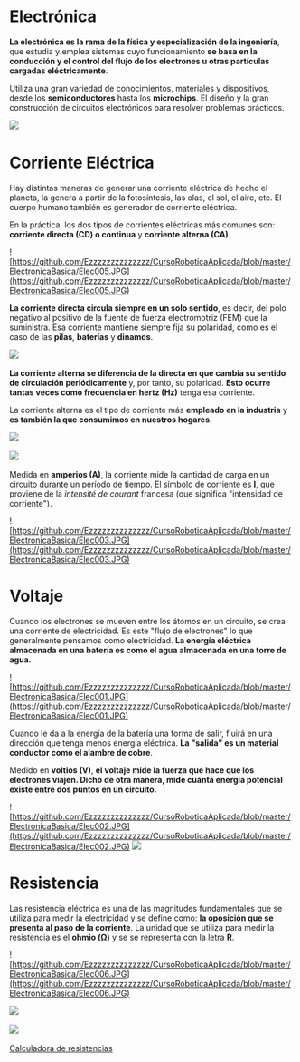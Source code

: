 # Electrónica

**La electrónica es la rama de la física y especialización de la ingeniería**, que estudia y emplea sistemas cuyo funcionamiento **se basa en la conducción y el control del flujo de los electrones u otras partículas cargadas eléctricamente**.

Utiliza una gran variedad de conocimientos, materiales y dispositivos, desde los **semiconductores** hasta los **microchips**. El diseño y la gran construcción de circuitos electrónicos para resolver problemas prácticos.

![](http://robolution.mx/clases/electronica_basica/electronica_1.png)

# Corriente Eléctrica

Hay distintas maneras de generar una corriente eléctrica de hecho el planeta, la genera a partir de la fotosíntesis, las olas, el sol, el aire, etc. El cuerpo humano también es generador de corriente eléctrica.

En la práctica, los dos tipos de corrientes eléctricas más comunes son: **corriente directa (CD) o continua** y **corriente alterna (CA)**. 

![https://github.com/Ezzzzzzzzzzzzzz/CursoRoboticaAplicada/blob/master/ElectronicaBasica/Elec005.JPG](https://github.com/Ezzzzzzzzzzzzzz/CursoRoboticaAplicada/blob/master/ElectronicaBasica/Elec005.JPG)

**La corriente directa circula siempre en un solo sentido**, es decir, del polo negativo al positivo de la fuente de fuerza electromotriz (FEM) que la suministra. Esa corriente mantiene siempre fija su polaridad, como es el caso de las **pilas**, **baterías** y **dinamos**.

![](http://robolution.mx/clases/electronica_basica/electronica_3.jpg)

**La corriente alterna se diferencia de la directa en que cambia su sentido de circulación periódicamente** y, por tanto, su polaridad. **Esto ocurre tantas veces como frecuencia en hertz (Hz)** tenga esa corriente. 

La corriente alterna es el tipo de corriente más **empleado en la industria** y **es también la que consumimos en nuestros hogares**.

![](http://robolution.mx/clases/electronica_basica/electronica_2.jpg)

![](https://i.pinimg.com/originals/12/d6/1a/12d61ad8fd8344609ad9d5caee99dc1b.gif)

Medida en **amperios (A)**, la corriente mide la cantidad de carga en un circuito durante un período de tiempo. El símbolo de corriente es **I**, que proviene de la *intensité de courant* francesa (que significa "intensidad de corriente").

![https://github.com/Ezzzzzzzzzzzzzz/CursoRoboticaAplicada/blob/master/ElectronicaBasica/Elec003.JPG](https://github.com/Ezzzzzzzzzzzzzz/CursoRoboticaAplicada/blob/master/ElectronicaBasica/Elec003.JPG)

# Voltaje
Cuando los electrones se mueven entre los átomos en un circuito, se crea una corriente de electricidad. Es este "flujo de electrones" lo que generalmente pensamos como electricidad. **La energía eléctrica almacenada en una batería es como el agua almacenada en una torre de agua.**

![https://github.com/Ezzzzzzzzzzzzzz/CursoRoboticaAplicada/blob/master/ElectronicaBasica/Elec001.JPG](https://github.com/Ezzzzzzzzzzzzzz/CursoRoboticaAplicada/blob/master/ElectronicaBasica/Elec001.JPG)

Cuando le da a la energía de la batería una forma de salir, fluirá en una dirección que tenga menos energía eléctrica. **La "salida" es un material conductor como el alambre de cobre**.

Medido en **voltios (V)**, **el voltaje mide la fuerza que hace que los electrones viajen. Dicho de otra manera, mide cuánta energía potencial existe entre dos puntos en un circuito.**

![https://github.com/Ezzzzzzzzzzzzzz/CursoRoboticaAplicada/blob/master/ElectronicaBasica/Elec002.JPG](https://github.com/Ezzzzzzzzzzzzzz/CursoRoboticaAplicada/blob/master/ElectronicaBasica/Elec002.JPG)
![](https://3.bp.blogspot.com/-M5VOqy-nzH4/VJ9QiquRv2I/AAAAAAAAAKA/TNqSuZAjxWM/s1600/Imagen-animada-Electricidad-15.gif)
# Resistencia

Las resistencia eléctrica es una de las magnitudes fundamentales que se utiliza para medir la electricidad y se define como: **la oposición que se presenta al paso de la corriente**. La unidad que se utiliza para medir la resistencia es el **ohmio (Ω)** y se se representa con la letra **R**.

![https://github.com/Ezzzzzzzzzzzzzz/CursoRoboticaAplicada/blob/master/ElectronicaBasica/Elec006.JPG](https://github.com/Ezzzzzzzzzzzzzz/CursoRoboticaAplicada/blob/master/ElectronicaBasica/Elec006.JPG)

![](https://www.electrokit.com/uploads/productimage/41011/41011682.png)

![](https://www.areatecnologia.com/electricidad/imagenes/codigo-colores-resistencias.jpg)

[Calculadora de resistencias](https://www.toro-valle.com/resistencias/4-bandas.html)
<!--stackedit_data:
eyJoaXN0b3J5IjpbMTMzMjA3NjU1OSwtMjAxODQ5OTUyMSwtMT
gxMjc5MzE1MywtMTU0ODM5NzE2OCwtMTI0NjU3NjE2MywxOTQ0
Nzk3NTQxLDQ1NjA3NTY5MywtNzQ3MTU1MjE5LC0yMDk4ODk1Nz
k5LDM3MjgwMjEwNV19
-->